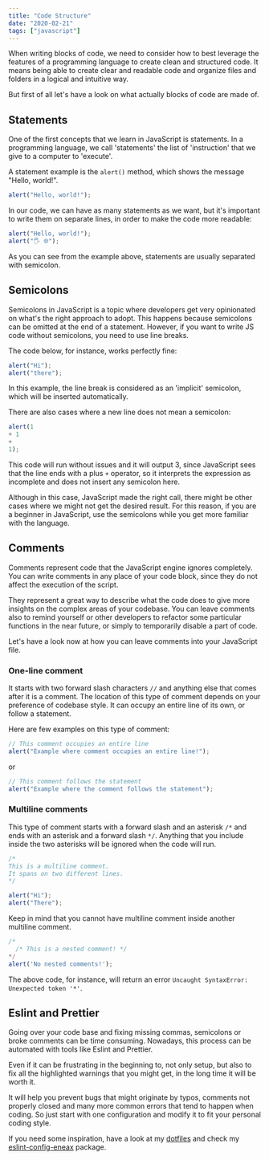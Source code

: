 ```yaml
---
title: "Code Structure"
date: "2020-02-21"
tags: ["javascript"]
---
```


When writing blocks of code, we need to consider how to best leverage the features of a programming language to create clean and structured code.
It means being able to create clear and readable code and organize files and folders in a logical and intuitive way.

But first of all let's have a look on what actually blocks of code are made of.

## Statements

One of the first concepts that we learn in JavaScript is statements.
In a programming language, we call 'statements' the list of 'instruction' that we give to a computer to 'execute'.

A statement example is the `alert()` method, which shows the message "Hello, world!".

```js
alert("Hello, world!");
```

In our code, we can have as many statements as we want, but it's important to write them on separate lines,
in order to make the code more readable:

```js
alert("Hello, world!");
alert("🖐️ 🌐");
```

As you can see from the example above, statements are usually separated with semicolon.

## Semicolons

Semicolons in JavaScript is a topic where developers get very opinionated on what's the right approach to adopt.
This happens because semicolons can be omitted at the end of a statement.
However, if you want to write JS code without semicolons, you need to use line breaks.

The code below, for instance, works perfectly fine:

```js
alert("Hi");
alert("there");
```

In this example, the line break is considered as an 'implicit' semicolon, which will be inserted automatically.

There are also cases where a new line does not mean a semicolon:

<!-- prettier-ignore -->
```js 
alert(1 
+ 1
+
1);
```

This code will run without issues and it will output 3, since JavaScript sees that the line ends with a plus `+` operator, so it interprets the expression as incomplete and does not insert any semicolon here.

Although in this case, JavaScript made the right call, there might be other cases where we might not get the desired result.
For this reason, if you are a beginner in JavaScript, use the semicolons while you get more familiar with the language.

## Comments

Comments represent code that the JavaScript engine ignores completely.
You can write comments in any place of your code block, since they do not affect the execution of the script.

They represent a great way to describe what the code does to give more insights on the complex areas of your codebase.
You can leave comments also to remind yourself or other developers to refactor some particular functions in the near future, or simply to temporarily disable a part of code.

Let's have a look now at how you can leave comments into your JavaScript file.

### One-line comment

It starts with two forward slash characters `//` and anything else that comes after it is a comment.
The location of this type of comment depends on your preference of codebase style.
It can occupy an entire line of its own, or follow a statement.

Here are few examples on this type of comment:

```js
// This comment occupies an entire line
alert("Example where comment occupies an entire line!");
```

or

```js
// This comment follows the statement
alert("Example where the comment follows the statement");
```

### Multiline comments

This type of comment starts with a forward slash and an asterisk `/*` and ends with an asterisk and a forward slash `*/`.
Anything that you include inside the two asterisks will be ignored when the code will run.

```js
/*
This is a multiline comment.
It spans on two different lines.
*/

alert("Hi");
alert("There");
```

Keep in mind that you cannot have multiline comment inside another multiline comment.

```js
/*
  /* This is a nested comment! */
*/
alert('No nested comments!');
```

The above code, for instance, will return an error `Uncaught SyntaxError: Unexpected token '*'`.

## Eslint and Prettier

Going over your code base and fixing missing commas, semicolons or broke comments can be time consuming.
Nowadays, this process can be automated with tools like Eslint and Prettier.

Even if it can be frustrating in the beginning to, not only setup, but also to fix all the highlighted warnings that you might get,
in the long time it will be worth it.

It will help you prevent bugs that might originate by typos, comments not properly closed and many more common errors that tend to happen when coding. So just start with one configuration and modify it to fit your personal coding style.

If you need some inspiration, have a look at my [dotfiles](https://github.com/eneax/dotfiles) and check my [eslint-config-eneax](https://github.com/eneax/eslint-config-eneax) package.
